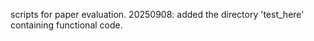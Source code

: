 scripts for paper evaluation.
20250908: added the directory 'test_here' containing functional code.
